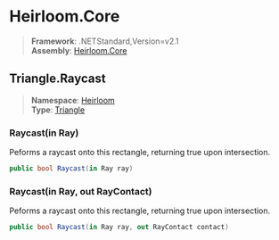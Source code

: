 # Heirloom.Core

> **Framework**: .NETStandard,Version=v2.1  
> **Assembly**: [Heirloom.Core][0]  

## Triangle.Raycast

> **Namespace**: [Heirloom][0]  
> **Type**: [Triangle][1]  

### Raycast(in Ray)

Peforms a raycast onto this rectangle, returning true upon intersection.

```cs
public bool Raycast(in Ray ray)
```

### Raycast(in Ray, out RayContact)

Peforms a raycast onto this rectangle, returning true upon intersection.

```cs
public bool Raycast(in Ray ray, out RayContact contact)
```

[0]: ../Heirloom.Core.md
[1]: Heirloom.Triangle.md
